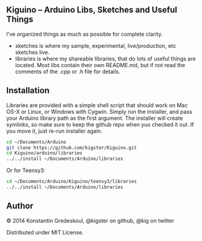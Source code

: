 ## Kiguino – Arduino Libs, Sketches and Useful Things

I've organized things as much as possible for complete clarity.  

  * sketches is where my sample, experimental, live/production, etc sketches live.
  * libraries is where my shareable libraries, that do lots of useful things are located. Most libs contain their own README.md, but if not read the comments of the .cpp or .h file for details. 
 
## Installation

Libraries are provided with a simple shell script that should work on Mac OS-X or Linux, or Windows with Cygwin. Simply run the installer, and pass your Arduino library path as the first argument.  The installer will create symlinks, so make sure to keep the github repo when yuo checked it out.  If you move it, just re-run installer again.

```bash
cd ~/Documents/Arduino
git clone https://github.com/kigster/Kiguino.git
cd Kiguino/arduino/libraries
../../install ~/Documents/Arduino/libraries
```

Or for Teensy3:

```bash
cd ~/Documents/Arduino/Kiguino/teensy3/libraries
../../install ~/Documents/Arduino/libraries
```
  
## Author

&copy; 2014 Konstantin Gredeskoul, @kigster on github, @kig on twitter

Distributed under MIT License.




